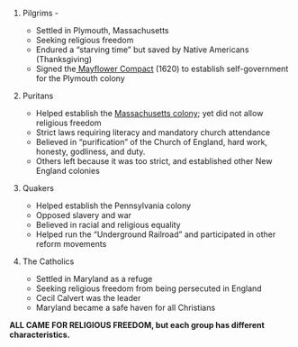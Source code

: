 1.  Pilgrims -
	-   Settled in Plymouth, Massachusetts 
	-   Seeking religious freedom
	-   Endured a “starving time” but saved by Native Americans (Thanksgiving)
	-   Signed the[ Mayflower Compact](obsidian://open?vault=Obsidian%20Vault&file=History%2FUnit%201%2FThe%2013%20British%20Colonies) (1620) to establish self-government for the Plymouth colony
2.  Puritans
	-   Helped establish the [Massachusetts colony](obsidian://open?vault=Obsidian%20Vault&file=History%2FUnit%201%2FGoverment); yet did not allow religious freedom
	-   Strict laws requiring literacy and mandatory church attendance
	-   Believed in “purification” of the Church of England, hard work, honesty, godliness, and duty.
	-   Others left because it was too strict, and established other New England colonies
3.  Quakers
	-   Helped establish the Pennsylvania colony
	-   Opposed slavery and war
	-   Believed in racial and religious equality
	-   Helped run the “Underground Railroad” and participated in other reform movements

4.  The Catholics
	-   Settled in Maryland as a refuge
	-   Seeking religious freedom from being persecuted in England
	-   Cecil Calvert was the leader
	-   Maryland became a safe haven for all Christians


**ALL CAME FOR RELIGIOUS FREEDOM, but each group has different characteristics.** 
